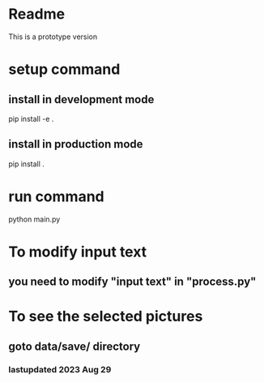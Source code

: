 # Readme

This is a prototype version 

# setup command 
## install in development mode
pip install -e .
## install in production mode
pip install .

# run command
python main.py

# To modify input text
## you need to modify "input text" in "process.py"

# To see the selected pictures 
## goto data/save/ directory


### lastupdated 2023 Aug 29
